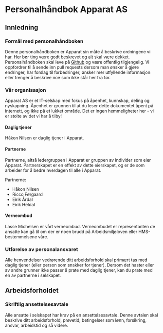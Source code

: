 
# Personalhåndbok Apparat AS

## Innledning

### Formål med personalhåndboken

Denne personalhåndboken er Apparat sin måte å beskrive ordningene vi har.
Her bør ting være godt beskrevet og alt skal være dekket.
Personalhåndboken skal leve på [Github](https://github.com/apparatno/company/blob/master/personalhandbok.md) og være offentlig tilgjengelig.
Vi oppfordrer til å sende inn pull requests dersom man ønsker å gjøre endringer, har forslag til forbedringer,
ønsker mer utfyllende informasjon eller trenger å beskrive noe som ikke står her fra før.

### Vår organisasjon

Apparat AS er et IT-selskap med fokus på åpenhet, kunnskap, deling og nyskapning.
Åpenhet er grunnen til at du leser dette dokumentet åpent på internett, og ikke på et lukket område.
Det er ingen hemmeligheter her - vi er stolte av det vi har å tilby!

#### Daglig tjener

Håkon Nilsen er daglig tjener i Apparat.

#### Partnerne

Partnerne, altså ledergruppen i Apparat er gruppen av individer som eier Apparat. Partnerskapet er en effekt av dette eierskapet, og er de som arbeider for å bedre hverdagen til alle i Apparat.

Partnerne:

- Håkon Nilsen
- Ricco Førgaard
- Eirik Årdal
- Eirik Heldal

#### Verneombud

Lasse Michelsen er vårt verneombud.
Verneombudet er representanten de ansatte kan gå til om der er noen brudd på Arbeidsmiljøloven eller HMS-bestemmelsene våre.

### Utførelse av personalansvaret

Alle henvendelser vedrørende ditt arbeidsforhold skal primært tas med daglig tjener (eller person som snakker for tjener).
Dersom det haster eller av andre grunner ikke passer å prate med daglig tjener, kan du prate med en av partnerne i selskapet.

## Arbeidsforholdet

### Skriftlig ansettelsesavtale

Alle ansatte i selskapet har krav på en ansettelsesavtale.
Denne avtalen skal beskrive ditt arbeidsforhold, prøvetid, betingelser som lønn, forsikring, ansvar, arbeidstid og så videre.
